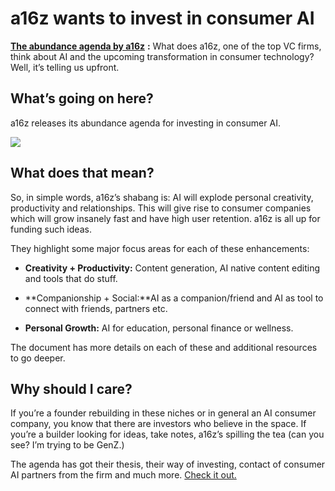 # a16z wants to invest in consumer AI

**[The abundance agenda by a16z](https://gamma.app/docs/a16z-Consumer-Abundance-Agenda-ieotbnzbxj81biu?mode=doc\&utm_source=bensbites\&utm_medium=referral\&utm_campaign=a16z-wants-to-invest-in-consumer-ai)** **:** What does a16z, one of the top VC firms, think about AI and the upcoming transformation in consumer technology? Well, it’s telling us upfront.

## What’s going on here?

a16z releases its abundance agenda for investing in consumer AI.

![](https://media.beehiiv.com/cdn-cgi/image/fit=scale-down,format=auto,onerror=redirect,quality=80/uploads/asset/file/b27b5a0d-6dfb-41e1-b8be-8e98d8abf0cb/image.png?t=1707313062)

## What does that mean?

So, in simple words, a16z’s shabang is: AI will explode personal creativity, productivity and relationships. This will give rise to consumer companies which will grow insanely fast and have high user retention. a16z is all up for funding such ideas.

They highlight some major focus areas for each of these enhancements:

- **Creativity + Productivity:** Content generation, AI native content editing and tools that do stuff.

- \*\*Companionship + Social:\*\*AI as a companion/friend and AI as tool to connect with friends, partners etc.

- **Personal Growth:** AI for education, personal finance or wellness.

The document has more details on each of these and additional resources to go deeper.

## Why should I care?

If you’re a founder rebuilding in these niches or in general an AI consumer company, you know that there are investors who believe in the space. If you’re a builder looking for ideas, take notes, a16z’s spilling the tea (can you see? I’m trying to be GenZ.)

The agenda has got their thesis, their way of investing, contact of consumer AI partners from the firm and much more. [Check it out.](https://gamma.app/docs/a16z-Consumer-Abundance-Agenda-ieotbnzbxj81biu?mode=doc\&utm_source=bensbites\&utm_medium=referral\&utm_campaign=a16z-wants-to-invest-in-consumer-ai)
